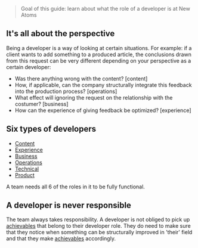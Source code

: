 > Goal of this guide: learn about what the role of a developer is at New Atoms

## It's all about the perspective

Being a developer is a way of looking at certain situations.
For example: if a client wants to add something to a produced article, the conclusions drawn from this request can be very different depending on your perspective as a certain developer:
* Was there anything wrong with the content? [content]
* How, if applicable, can the company structurally integrate this feedback into the production process? [operations]
* What effect will ignoring the request on the relationship with the costumer? [business]
* How can the experience of giving feedback be optimized? [experience]

## Six types of developers

* [Content](https://github.com/newatoms/newatoms/blob/gh-pages/internal/jobs/content.md)
* [Experience](https://github.com/newatoms/newatoms/blob/gh-pages/internal/jobs/experience.md)
* [Business](https://github.com/newatoms/newatoms/blob/gh-pages/internal/jobs/business.md)
* [Operations](https://github.com/newatoms/newatoms/blob/gh-pages/internal/jobs/operations.md)
* [Technical](https://github.com/newatoms/newatoms/blob/gh-pages/internal/jobs/technical.md)
* [Product](https://github.com/newatoms/newatoms/blob/gh-pages/internal/jobs/product.md)

A team needs all 6 of the roles in it to be fully functional.

## A developer is never responsible

The team always takes responsibility. A developer is not obliged to pick up [achievables](../glossary/achievable.md) that belong to their developer role. They do need to make sure that they notice when something can be structurally improved in 'their' field and that they make [achievables](../glossary/achievable.md) accordingly.
